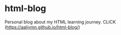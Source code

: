 # html-blog
Personal blog about my HTML learning journey.
CLICK (https://aaliymn.github.io/html-blog/)
